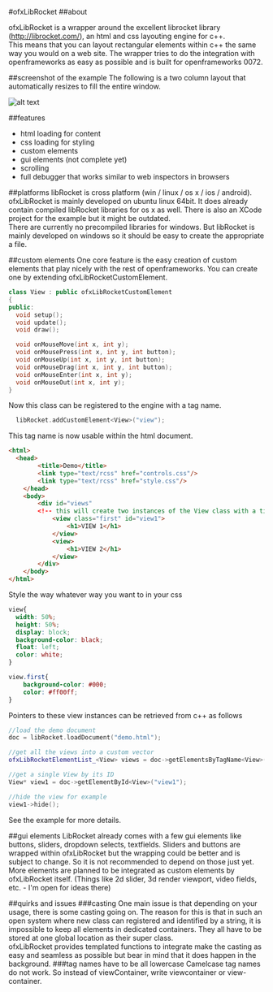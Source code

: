 #ofxLibRocket
##about

ofxLibRocket is a wrapper around the excellent librocket library (http://librocket.com/), an html and css layouting engine for c++.  
This means that you can layout rectangular elements within c++ the same way you would on a web site.
The wrapper tries to do the integration with openframeworks as easy as possible and is built for openframeworks 0072.

##screenshot of the example
The following is a two column layout that automatically resizes to fill the entire window.  

![alt text](http://uploads.undef.ch/ofxLibRocket/shot1.jpg "screenshot1")

##features
- html loading for content
- css loading for styling
- custom elements
- gui elements (not complete yet)
- scrolling
- full debugger that works similar to web inspectors in browsers

##platforms
libRocket is cross platform (win / linux / os x / ios / android).    
ofxLibRocket is mainly developed on ubuntu linux 64bit. It does already contain compiled libRocket libraries for os x as well. There is also an XCode project for the example but it might be outdated.  
There are currently no precompiled libraries for windows. But libRocket is mainly developed on windows so it should be easy to create the appropriate a file.

##custom elements
One core feature is the easy creation of custom elements that play nicely with the rest of openframeworks. You can create one by extending ofxLibRocketCustomElement.

```c++
class View : public ofxLibRocketCustomElement
{
public:
  void setup();
  void update();
  void draw();

  void onMouseMove(int x, int y);
  void onMousePress(int x, int y, int button);
  void onMouseUp(int x, int y, int button);
  void onMouseDrag(int x, int y, int button);
  void onMouseEnter(int x, int y);
  void onMouseOut(int x, int y);
}
```

Now this class can be registered to the engine with a tag name.
```c++
  libRocket.addCustomElement<View>("view");
```

This tag name is now usable within the html document.
```html
<html>
  <head>
		<title>Demo</title>
		<link type="text/rcss" href="controls.css"/>
		<link type="text/rcss" href="style.css"/>
	</head>
	<body>
		<div id="views"
  		<!-- this will create two instances of the View class with a title in them -->
			<view class="first" id="view1">
				<h1>VIEW 1</h1>
			</view>
			<view>
				<h1>VIEW 2</h1>
			</view>
		</div>
	</body>
</html>
```
Style the way whatever way you want to in your css
```css
view{
  width: 50%;
  height: 50%;
  display: block;
  background-color: black;
  float: left;
  color: white;
}

view.first{
	background-color: #000;
	color: #ff00ff;	
}
```

Pointers to these view instances can be retrieved from c++ as follows
```c++
//load the demo document
doc = libRocket.loadDocument("demo.html");

//get all the views into a custom vector
ofxLibRocketElementList_<View> views = doc->getElementsByTagName<View>("view");

//get a single View by its ID
View* view1 = doc->getElementById<View>("view1");

//hide the view for example
view1->hide();
```

See the example for more details.

##gui elements
LibRocket already comes with a few gui elements like buttons, sliders, dropdown selects, textfields. Sliders and buttons are wrapped within ofxLibRocket but the wrapping could be better and is subject to change.
So it is not recommended to depend on those just yet.  
More elements are planned to be integrated as custom elements by ofxLibRocket itself. (Things like 2d slider, 3d render viewport, video fields, etc. - I'm open for ideas there)

##quirks and issues
###casting
One main issue is that depending on your usage, there is some casting going on.
The reason for this is that in such an open system where new class can registered and identified by a string, it is impossible to keep all elements in dedicated containers.
They all have to be stored at one global location as their super class.  
ofxLibRocket provides templated functions to integrate make the casting as easy and seamless as possible but bear in mind that it does happen in the background.
###tag names have to be all lowercase
Camelcase tag names do not work. So instead of viewContainer, write viewcontainer or view-container.